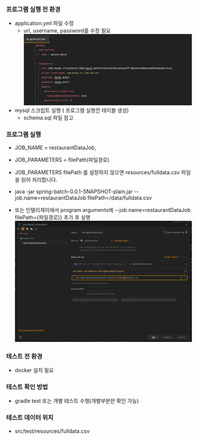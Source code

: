 
### 프로그램 실행 전 환경
- application.yml 파일 수정
  - url, username, password를 수정 필요
![img_1.png](img_1.png)
- mysql 스크립트 실행 ( 프로그램 실행전 테이블 생성)
  - schema.sql 파일 참고

### 프로그램 실행
- JOB_NAME = restaurantDataJob,
- JOB_PARAMETERS = filePath(파일경로)
- JOB_PARAMETERS filePath 를 설정하지 않으면 resources/fulldata.csv 파일을 읽어 처리합니다.
- java -jar spring-batch-0.0.1-SNAPSHOT-plain.jar --job.name=restaurantDataJob filePath=/data/fulldata.csv

- 또는 인텔리제이에서 program arguments에  --job.name=restaurantDataJob filePath={파일경로}} 추가 후 실행
![img.png](img.png)

### 테스트 전 환경
- docker 설치 필요

### 테스트 확인 방법
- gradle test 또는 개별 테스트 수행(개별부분만 확인 가능)

### 테스트 데이터 위치
- src/test/resources/fulldata.csv
